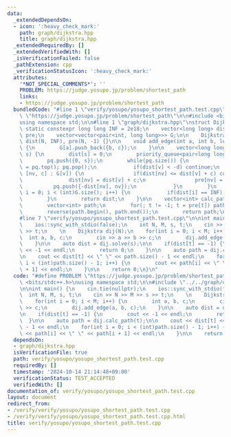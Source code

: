 ```yaml
---
data:
  _extendedDependsOn:
  - icon: ':heavy_check_mark:'
    path: graph/dijkstra.hpp
    title: graph/dijkstra.hpp
  _extendedRequiredBy: []
  _extendedVerifiedWith: []
  _isVerificationFailed: false
  _pathExtension: cpp
  _verificationStatusIcon: ':heavy_check_mark:'
  attributes:
    '*NOT_SPECIAL_COMMENTS*': ''
    PROBLEM: https://judge.yosupo.jp/problem/shortest_path
    links:
    - https://judge.yosupo.jp/problem/shortest_path
  bundledCode: "#line 1 \"verify/yosupo/yosupo_shortest_path.test.cpp\"\n#define PROBLEM\
    \ \"https://judge.yosupo.jp/problem/shortest_path\"\n\n#include <bits/stdc++.h>\n\
    using namespace std;\n\n#line 1 \"graph/dijkstra.hpp\"\nstruct Dijkstra{\n   \
    \ static constexpr long long INF = 2e18;\n    vector<long long> dist;\n    vector<int>\
    \ pre;\n    vector<vector<pair<int, long long>>> G;\n\n    Dijkstra(int N) : G(N),\
    \ dist(N, INF), pre(N, -1) {}\n\n    void add_edge(int a, int b, long long c)\
    \ {\n        G[a].push_back({b, c});\n    }\n\n    vector<long long> solve(int\
    \ s) {\n        dist[s] = 0;\n        priority_queue<pair<long long, int>> pq;\n\
    \        pq.push({0, s});\n        while(pq.size()) {\n            auto [d, v]\
    \ = pq.top(); pq.pop();\n            if(dist[v] < -d) continue;\n            for(auto\
    \ [nv, c] : G[v]) {\n                if(dist[nv] <= dist[v] + c) continue;\n \
    \               dist[nv] = dist[v] + c;\n                pre[nv] = v;\n      \
    \          pq.push({-dist[nv], nv});\n            }\n        }\n        for(int\
    \ i = 0; i < (int)G.size(); i++) {\n            if(dist[i] == INF) dist[i] = -1;\n\
    \        }\n        return dist;\n    }\n\n    vector<int> calc_path(int t) {\n\
    \        vector<int> path;\n        for(; t != -1; t = pre[t]) path.push_back(t);\n\
    \        reverse(path.begin(), path.end());\n        return path;\n    }\n};\n\
    #line 7 \"verify/yosupo/yosupo_shortest_path.test.cpp\"\n\nint main() {\n    cin.tie(nullptr);\n\
    \    ios::sync_with_stdio(false);\n    int N, M, s, t;\n    cin >> N >> M >> s\
    \ >> t;\n    \n    Dijkstra dij(N);\n    for(int i = 0; i < M; i++) {\n      \
    \  int a, b, c;\n        cin >> a >> b >> c;\n        dij.add_edge(a, b, c);\n\
    \    }\n\n    auto dist = dij.solve(s);\n\n    if(dist[t] == -1) {\n        cout\
    \ << -1 << endl;\n        return 0;\n    }\n\n    auto path = dij.calc_path(t);\n\
    \n    cout << dist[t] << \" \" << path.size() - 1 << endl;\n    for(int i = 0;\
    \ i < (int)path.size() - 1; i++) {\n        cout << path[i] << \" \" << path[i\
    \ + 1] << endl;\n    }\n\n    return 0;\n}\n"
  code: "#define PROBLEM \"https://judge.yosupo.jp/problem/shortest_path\"\n\n#include\
    \ <bits/stdc++.h>\nusing namespace std;\n\n#include \"../../graph/dijkstra.hpp\"\
    \n\nint main() {\n    cin.tie(nullptr);\n    ios::sync_with_stdio(false);\n  \
    \  int N, M, s, t;\n    cin >> N >> M >> s >> t;\n    \n    Dijkstra dij(N);\n\
    \    for(int i = 0; i < M; i++) {\n        int a, b, c;\n        cin >> a >> b\
    \ >> c;\n        dij.add_edge(a, b, c);\n    }\n\n    auto dist = dij.solve(s);\n\
    \n    if(dist[t] == -1) {\n        cout << -1 << endl;\n        return 0;\n  \
    \  }\n\n    auto path = dij.calc_path(t);\n\n    cout << dist[t] << \" \" << path.size()\
    \ - 1 << endl;\n    for(int i = 0; i < (int)path.size() - 1; i++) {\n        cout\
    \ << path[i] << \" \" << path[i + 1] << endl;\n    }\n\n    return 0;\n}\n"
  dependsOn:
  - graph/dijkstra.hpp
  isVerificationFile: true
  path: verify/yosupo/yosupo_shortest_path.test.cpp
  requiredBy: []
  timestamp: '2024-10-14 21:14:48+09:00'
  verificationStatus: TEST_ACCEPTED
  verifiedWith: []
documentation_of: verify/yosupo/yosupo_shortest_path.test.cpp
layout: document
redirect_from:
- /verify/verify/yosupo/yosupo_shortest_path.test.cpp
- /verify/verify/yosupo/yosupo_shortest_path.test.cpp.html
title: verify/yosupo/yosupo_shortest_path.test.cpp
---
```

